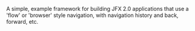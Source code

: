 A simple, example framework for building JFX 2.0 applications that use a 'flow' or 'browser' style navigation, with navigation history and back, forward, etc.